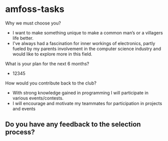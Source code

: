 # amfoss-tasks
Why we must choose you?
- I want to make something unique to make a common man’s or a villagers life better.
- I've always had a fascination for inner workings of electronics, partly fueled by my parents involvement in the computer science industry and would like to explore more in this field.

What is your plan for the next 6 months?
- 12345    


How would you contribute back to the club?
- With strong knowledge gained in programming I will participate in various events/contests.
- I will encourage and motivate my teammates for participation in projects and events  


Do you have any feedback to the selection process?
- 
